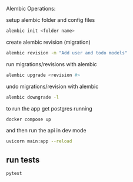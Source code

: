 
Alembic Operations:

setup alembic folder and config files
```bash
alembic init <folder name>
```

create alembic revision (migration)
```bash
alembic revision -m "Add user and todo models"
```

run migrations/revisions with alembic
```bash
alembic upgrade <revision #>
```
undo migrations/revision with alembic
```bash
alembic downgrade -l
```


to run the app get postgres running
```bash
docker compose up
```

and then run the api in dev mode
```bash
uvicorn main:app --reload
```
## run tests
```bash
pytest
```